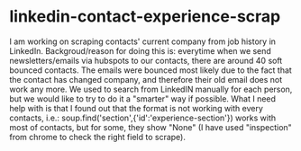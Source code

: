 # linkedin-contact-experience-scrap

I am working on scraping contacts' current company from job history in LinkedIn. Backgroud/reason for doing this is: everytime when we send newsletters/emails via hubspots to our contacts, there are around 40 soft bounced contacts. The emails were bounced most likely due to the fact that the contact has changed company, and therefore their old email does not work any more. We used to search from LinkedIN manually for each person, but we would like to try to do it a "smarter" way if possible.
What I need help with is that I found out that the format is not working with every contacts, i.e.: soup.find('section',{'id':'experience-section'}) works with most of contacts, but for some, they show "None" (I have used "inspection" from chrome to check the right field to scrape).

